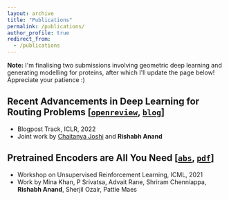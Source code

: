 ```yaml
---
layout: archive
title: "Publications"
permalink: /publications/
author_profile: true
redirect_from:
  - /publications
---
```


**Note:** I'm finalising two submissions involving geometric deep learning and generating modelling for proteins, after which I'll update the page below! Appreciate your patience :)

## Recent Advancements in Deep Learning for Routing Problems [[`openreview`](https://openreview.net/forum?id=4K7Na7nT65C), [`blog`](https://rish-16.github.io/posts/routing-dl/)]
- Blogpost Track, ICLR, 2022
- Joint work by [Chaitanya Joshi](http://chaitjo.com) and <strong>Rishabh Anand</strong>

## Pretrained Encoders are All You Need [[`abs`](https://arxiv.org/abs/2106.05139), [`pdf`](https://arxiv.org/pdf/2106.05139)]
- Workshop on Unsupervised Reinforcement Learning, ICML, 2021
- Work by Mina Khan, P Srivatsa, Advait Rane, Shriram Chenniappa, <strong>Rishabh Anand</strong>, Sherjil Ozair, Pattie Maes
